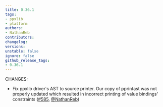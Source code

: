 ```yaml
---
title: 0.36.1
tags:
- ppxlib
- platform
authors:
- NathanReb
contributors:
changelog:
versions:
unstable: false
ignore: false
github_release_tags:
- 0.36.1
---
```


<p>CHANGES:</p>
<ul>
<li>Fix ppxlib driver's AST to source printer. Our copy of pprintast was not<br>
properly updated which resulted in incorrect printing of value bindings'<br>
constraints (<a href="https://github.com/ocaml-ppx/ppxlib/pull/585" class="issue-link js-issue-link" data-error-text="Failed to load title" data-id="3211851201" data-permission-text="Title is private" data-url="https://github.com/ocaml-ppx/ppxlib/issues/585" data-hovercard-type="pull_request" data-hovercard-url="/ocaml-ppx/ppxlib/pull/585/hovercard">#585</a>, <a href="https://github.com/NathanReb" class="user-mention notranslate" data-hovercard-type="user" data-hovercard-url="/users/NathanReb/hovercard" data-octo-click="hovercard-link-click" data-octo-dimensions="link_type:self">@NathanReb</a>)</li>
</ul>
